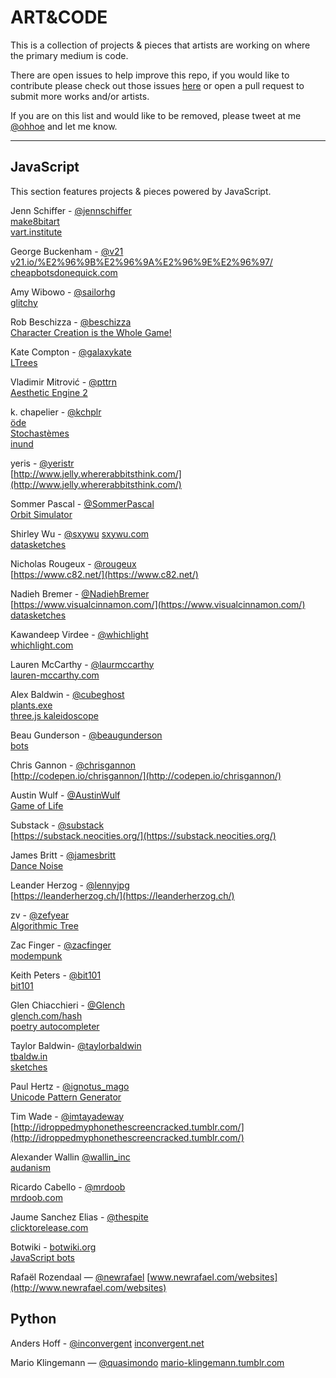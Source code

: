# ART&CODE

This is a collection of projects & pieces that artists are working on where the primary medium is code. 

There are open issues to help improve this repo, if you would like to contribute please check out those issues [here](https://github.com/rachelnicole/art-and-code/issues) or open a pull request to submit more works and/or artists. 

If you are on this list and would like to be removed, please tweet at me [@ohhoe](https://twitter.com/ohhoe) and let me know.

----
## JavaScript
This section features projects & pieces powered by JavaScript.

Jenn Schiffer - [@jennschiffer](https://twitter.com/jennschiffer)  
[make8bitart](http://make8bitart.com)  
[vart.institute](http://vart.institute/)

George Buckenham - [@v21](https://twitter.com/v21)  
[v21.io/%E2%96%9B%E2%96%9A%E2%96%9E%E2%96%97/](http://v21.io/%E2%96%9B%E2%96%9A%E2%96%9E%E2%96%97/)  
[cheapbotsdonequick.com](http://www.cheapbotsdonequick.com)

Amy Wibowo - [@sailorhg](https://twitter.com/sailorhg)  
[glitchy](http://sailorhg.com/glitchy/)

Rob Beschizza - [@beschizza](https://twitter.com/beschizza)  
[Character Creation is the Whole Game!](https://beschizza.github.io/charactercreationisthewholegame/)

Kate Compton - [@galaxykate](https://twitter.com/galaxykate)  
[LTrees](http://www.galaxykate.com/Apps/Prototypes/LTrees/)

Vladimir Mitrović - [@pttrn](https://twitter.com/pttrn)  
[Aesthetic Engine 2](http://brutalism.rs/project/aesthetic-engine-2/)

k. chapelier - [@kchplr](https://twitter.com/kchplr)  
[öde](http://www.kchapelier.com/ode/)  
[Stochastèmes](http://www.kchapelier.com/stochastemes/)  
[inund](http://www.kchapelier.com/inund/)

yeris - [@yeristr](https://twitter.com/yeristr)  
[http://www.jelly.whererabbitsthink.com/](http://www.jelly.whererabbitsthink.com/)

Sommer Pascal - [@SommerPascal](https://twitter.com/SommerPascal)  
[Orbit Simulator](http://codelis.ch/orbit/)

Shirley Wu - [@sxywu](https://twitter.com/sxywu) 
[sxywu.com](http://sxywu.com/)  
[datasketches](http://sxywu.com/)

Nicholas Rougeux - [@rougeux](https://twitter.com/rougeux)  
[https://www.c82.net/](https://www.c82.net/)  

Nadieh Bremer - [@NadiehBremer](https://twitter.com/NadiehBremer)  
[https://www.visualcinnamon.com/](https://www.visualcinnamon.com/)  
[datasketches](http://sxywu.com/)

Kawandeep Virdee - [@whichlight](http://www.whichlight.com)  
[whichlight.com](http://www.whichlight.com)  

Lauren McCarthy - [@laurmccarthy](https://twitter.com/laurmccarthy)  
[lauren-mccarthy.com](http://lauren-mccarthy.com/)

Alex Baldwin - [@cubeghost](https://twitter.com/cubeghost)  
[plants.exe](https://codepen.io/goosey/pen/xEJVZx)  
[three.js kaleidoscope](https://codepen.io/goosey/pen/GooRZj)

Beau Gunderson - [@beaugunderson](https://twitter.com/beaugunderson)  
[bots](https://mobile.twitter.com/beaugunderson/lists/my-bots)  

Chris Gannon - [@chrisgannon](https://twitter.com/chrisgannon)  
[http://codepen.io/chrisgannon/](http://codepen.io/chrisgannon/)  

Austin Wulf - [@AustinWulf](http://twitter.com/AustinWulf)  
[Game of Life](http://codepen.io/atwulf/full/oLBmWO/)  

Substack - [@substack](https://twitter.com/substack)  
[https://substack.neocities.org/](https://substack.neocities.org/)

James Britt - [@jamesbritt](https://twitter.com/jamesbritt)  
[Dance Noise](http://www.dancenoise.com)  

Leander Herzog - [@lennyjpg](https://twitter.com/lennyjpg)  
[https://leanderherzog.ch/](https://leanderherzog.ch/)

zv - [@zefyear](https://twitter.com/zefyear)  
[Algorithmic Tree](http://zv.github.io/algorithmic-tree.html)  

Zac Finger - [@zacfinger](https://twitter.com/zacfinger)  
[modempunk](http://modempunk.com/)  

Keith Peters - [@bit101](https://twitter.com/bit101)  
[bit101](https://bit101.github.io/lab/index.html)

Glen Chiacchieri - [@Glench](https://twitter.com/glench)  
[glench.com/hash](http://glench.com/hash)  
[poetry autocompleter](http://glench.com/PoetryAutocompleter/)

Taylor Baldwin- [@taylorbaldwin](https://twitter.com/taylorbaldwin)  
[tbaldw.in](http://tbaldw.in)  
[sketches](http://rolyatmax.github.io/sketches)  

Paul Hertz - [@ignotus_mago](https://twitter.com/ignotus_mago)  
[Unicode Pattern Generator](http://paulhertz.net/saic/artware/code/unimundo_02.html)

Tim Wade - [@imtayadeway](https://twitter.com/imtayadeway)  
[http://idroppedmyphonethescreencracked.tumblr.com/](http://idroppedmyphonethescreencracked.tumblr.com/)  

Alexander Wallin [@wallin_inc](https://twitter.com/wallin_inc)  
[audanism](http://audanism.alexanderwallin.com)  

Ricardo Cabello - [@mrdoob](https://twitter.com/mrdoob)  
[mrdoob.com](http://www.mrdoob.com)  

Jaume Sanchez Elias - [@thespite](https://twitter.com/thespite)  
[clicktorelease.com](http://www.clicktorelease.com)  

Botwiki - [botwiki.org](http://www.botwiki.org)  
[JavaScript bots](https://botwiki.org/languages/nodejs/)

Rafaël Rozendaal — [@newrafael](https://twitter.com/newrafael)
[www.newrafael.com/websites](http://www.newrafael.com/websites)

## Python

Anders Hoff - [@inconvergent](https://twitter.com/inconvergent)
[inconvergent.net](http://inconvergent.net/)

Mario Klingemann — [@quasimondo](https://twitter.com/quasimondo)
[mario-klingemann.tumblr.com](http://mario-klingemann.tumblr.com/)



